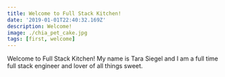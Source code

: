 ```yaml
---
title: Welcome to Full Stack Kitchen!
date: '2019-01-01T22:40:32.169Z'
description: Welcome!
image: ./chia_pet_cake.jpg
tags: [first, welcome]
---
```


Welcome to Full Stack Kitchen! My name is Tara Siegel and I am a full time full stack engineer and lover of all things sweet. 